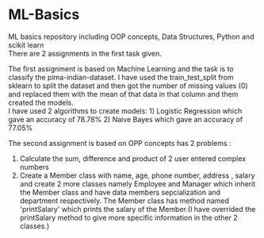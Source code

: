 # ML-Basics
ML basics repository including OOP concepts, Data Structures, Python and scikit learn   
There are 2 assignments in the first task given. 

The first assignment is based on Machine Learning and the task is to classify the pima-indian-dataset.
I have used the train_test_split from sklearn to split the dataset and then got the number of missing values (0) and replaced them with the mean of that data in that column and them created the models.  
I have used 2 algorithms to create models: 1) Logistic Regression which gave an accuracy of 78.78% 
                                           2) Naive Bayes which gave an accuracy of 77.05%


The second assignment is based on OPP concepts has 2 problems : 
1) Calculate the sum, difference and product of 2 user entered complex numbers
2) Create a Member class with name, age, phone number, address , salary and create 2 more classes namely Employee and Manager which inherit the Member class and have data members sepcialization and department respectively. The Member class has method named 'printSalary' which prints the salary of the Member.(I have overrided the printSalary method to give more specific information in the other 2 classes.)

